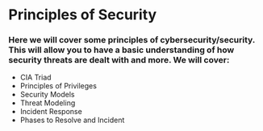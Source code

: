# Principles of Security
### Here we will cover some principles of cybersecurity/security. This will allow you to have a basic understanding of how security threats are dealt with and more. We will cover: 
  + CIA Triad
  + Principles of Privileges
  + Security Models
  + Threat Modeling
  + Incident Response
  + Phases to Resolve and Incident
